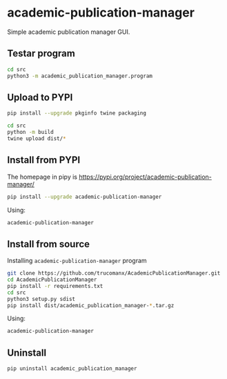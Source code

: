 # academic-publication-manager

Simple academic publication manager GUI.

## Testar program

```bash
cd src
python3 -m academic_publication_manager.program
```

## Upload to PYPI

```bash
pip install --upgrade pkginfo twine packaging

cd src
python -m build
twine upload dist/*
```

## Install from PYPI

The homepage in pipy is https://pypi.org/project/academic-publication-manager/

```bash
pip install --upgrade academic-publication-manager
```

Using:

```bash
academic-publication-manager
```

## Install from source
Installing `academic-publication-manager` program

```bash
git clone https://github.com/trucomanx/AcademicPublicationManager.git
cd AcademicPublicationManager
pip install -r requirements.txt
cd src
python3 setup.py sdist
pip install dist/academic_publication_manager-*.tar.gz
```
Using:

```bash
academic-publication-manager
```

## Uninstall

```bash
pip uninstall academic_publication_manager
```
